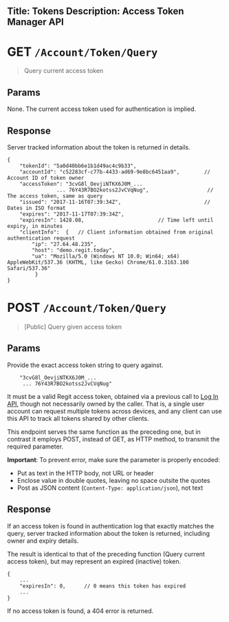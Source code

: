 Title: Tokens
Description: Access Token Manager API
---
# GET `/Account/Token/Query`
> Query current access token

## Params
None. The current access token used for authentication is implied.

## Response

Server tracked information about the token is returned in details.

    {
        "tokenId": "5a0d40bb6e1b1d49ac4c9b33",
        "accountId": "c52283cf-c77b-4433-ad69-9e8bc6451aa9",        // Account ID of token owner
        "accessToken": "3cvG8l_OevjiNTKX6J0M_...
                    ... 76Y43R7BO2kotss2JvCVqNug",                   // The access token, same as query
        "issued": "2017-11-16T07:39:34Z",                           // Dates in ISO format
        "expires": "2017-11-17T07:39:34Z",
        "expiresIn": 1428.08,                        // Time left until expiry, in minutes
        "clientInfo":  {   // Client information obtained from original authentication request
            "ip": "27.64.48.235",
            "host": "demo.regit.today",
            "ua": "Mozilla/5.0 (Windows NT 10.0; Win64; x64) AppleWebKit/537.36 (KHTML, like Gecko) Chrome/61.0.3163.100 Safari/537.36"
             }
    }


# POST `/Account/Token/Query`
> [Public]
> Query given access token

## Params
Provide the exact access token string to query against.

        "3cvG8l_OevjiNTKX6J0M_...
         ... 76Y43R7BO2kotss2JvCVqNug"

It must be a valid Regit access token, obtained via a previous call to [Log In API](login.html), though not necessarily owned by the caller. That is, a single user account can request multiple tokens across devices, and any client can use this API to track all tokens shared by other clients.

This endpoint serves the same function as the preceding one, but in contrast it employs POST, instead of GET, as HTTP method, to transmit the required parameter.

__Important__: To prevent error, make sure the parameter is properly encoded:

- Put as text in the HTTP body, not URL or header
- Enclose value in double quotes, leaving no space outsite the quotes
- Post as JSON content (`Content-Type: application/json`), not text

## Response

If an access token is found in authentication log that exactly matches the query, server tracked information about the token is returned, including owner and expiry details.

The result is identical to that of the preceding function (Query current access token), but may represent an expired (inactive) token.

    {
        ...
        "expiresIn": 0,      // 0 means this token has expired
        ...
    }

If no access token is found, a 404 error is returned.
